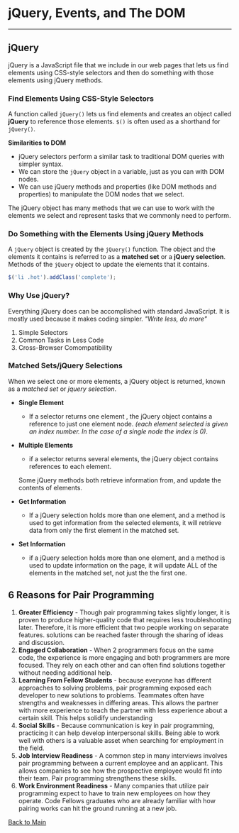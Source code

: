# jQuery, Events, and The DOM
---
## jQuery

jQuery is a JavaScript file that we include in our web pages that lets us find elements using CSS-style selectors and then do something with those elements using jQuery methods.

### Find Elements Using CSS-Style Selectors

A function called `jQuery()` lets us find elements and creates an object called **jQuery** to reference those elements. `$()` is often used as a shorthand for `jQuery()`.

**Similarities to DOM**

- jQuery selectors perform a similar task to traditional DOM queries with simpler syntax.
- We can store the `jQuery` object in a variable, just as you can with DOM nodes.
- We can use jQuery methods and properties (like DOM methods and properties) to manipulate the DOM nodes that we select.

The jQuery object has many methods that we can use to work with the elements we select and represent tasks that we commonly need to perform.

### Do Something with the Elements Using jQuery Methods

A `jQuery` object is created by the `jQuery()` function. The object and the elements it contains is referred to as a **matched set** or a **jQuery selection**. Methods of the `jQuery` object to update the elements that it contains.

```JavaScript
$('li .hot').addClass('complete');
```

### Why Use jQuery?

Everything jQuery does can be accomplished with standard JavaScript. It is mostly used because it makes coding simpler. *"Write less, do more"*

1. Simple Selectors
1. Common Tasks in Less Code
1. Cross-Browser Comompatibility

### Matched Sets/jQuery Selections

When we select one or more elements, a jQuery object is returned, known as a *matched set* or *jquery selection*.

- **Single Element**
  - If a selector returns one element , the jQuery object contains a reference to just one element node. *(each element selected is given an index number. In the case of a single node the index is 0)*.
- **Multiple Elements**
  - if a selector returns several elements, the jQuery object contains references to each element.

  Some jQuery methods both retrieve information from, and update the contents of elements.

- **Get Information**
  - If a jQuery selection holds more than one element, and a method is used to get information from the selected elements, it will retrieve data from only the first element in the matched set.
- **Set Information**
  - if a jQuery selection holds more than one element, and a method is used to update information on the page, it will update ALL of the elements in the matched set, not just the the first one.


## 6 Reasons for Pair Programming

1. **Greater Efficiency** - Though pair programming takes slightly longer, it is proven to produce higher-quality code that requires less troubleshooting later. Therefore, it is more efficient that two people working on separate features. solutions can be reached faster through the sharing of ideas and discussion.
1. **Engaged Collaboration** - When 2 programmers focus on the same code, the experience is more engaging and both programmers are more focused. They rely on each other and can often find solutions together without needing additional help.
1. **Learning From Fellow Students** - because everyone has different approaches to solving problems, pair programming exposed each developer to new solutions to problems. Teammates often have strengths and weaknesses in differing areas. This allows the partner with more experience to teach the partner with less experience about a certain skill. This helps solidify understanding
1. **Social Skills** - Because communication is key in pair programming, practicing it can help develop interpersonal skills. Being able to work well with others is a valuable asset when searching for employment in the field.
1. **Job Interview Readiness** - A common step in many interviews involves pair programming between a current employee and an applicant. This allows companies to see how the prospective employee would fit into their team. Pair programming strengthens these skills.
1. **Work Environment Readiness** - Many companies that utilize pair programming expect to have to train new employees on how they operate. Code Fellows graduates who are already familiar with how pairing works can hit the ground running at a new job.

[Back to Main](../README.md)